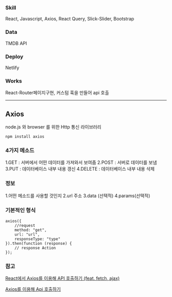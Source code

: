 
### Skill
React, Javascript, Axios, React Query, Slick-Slider, Bootstrap

### Data
TMDB API

### Deploy
Netlify

### Works
React-Router페이지구현, 커스텀 훅을 만들어 api 호출

---

## Axios
node.js 와 browser 를 위한 Http 통신 라이브러리


```npm install axios```

### 4가지 메소드
1.GET : 서버에서 어떤 데이터를 가져와서 보여줌
2.POST : 서버로 데이터를 보냄
3.PUT : 데이터베이스 내부 내용 갱신
4.DELETE : 데이터베이스 내부 내용 삭제

### 정보
1.어떤 메소드를 사용할 것인지
2.url 주소
3.data (선택적)
4.params(선택적)

### 기본적인 형식
```
axios({
    //request
    method: "get",
    url: "url",
    responseType: "type"
}).then(function (response) {
    // response Action
});
```

### 참고
[React에서 Axios를 이용해 API 호출하기 (feat. fetch, ajax)](https://velog.io/@devstone/React%EC%97%90%EC%84%9C-Axios%EB%A5%BC-%EC%9D%B4%EC%9A%A9%ED%95%B4-API-%ED%98%B8%EC%B6%9C%ED%95%98%EA%B8%B0-feat.-fetch-ajax)


[Axios를 이용해 Api 호출하기](https://velog.io/@seongolee/Axios%EB%A5%BC-%EC%9D%B4%EC%9A%A9%ED%95%B4-Api-%ED%98%B8%EC%B6%9C%ED%95%98%EA%B8%B0)


